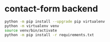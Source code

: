 # contact-form backend

```bash
python -m pip install --upgrade pip virtualenv
python -m virtualenv venv
source venv/bin/activate
python -m pip install -r requirements.txt
```
